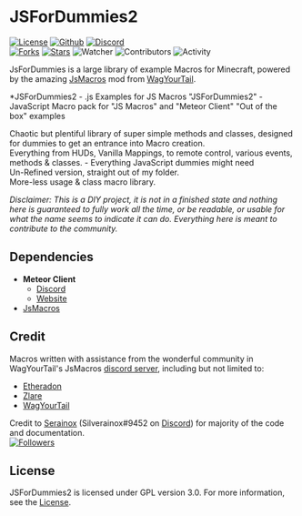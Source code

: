 # JSForDummies2
[![License](https://img.shields.io/badge/License-GPL%203.0-blue?style=for-the-badge)](LICENSE)
[![Github](https://img.shields.io/badge/GitHub-JSForDummies2-red?style=for-the-badge)](https://www.github.com/serainox420/-JSForDummies2---Example-macros-for-JSM-)
[![Discord](https://img.shields.io/discord/966251626698526730?style=for-the-badge)](https://discord.gg/4NQ3SPXsKJ)\
[![Forks](https://img.shields.io/github/forks/serainox420/-JSForDummies2---Example-macros-for-JSM-?logo=github&style=for-the-badge)]()
[![Stars](https://img.shields.io/github/stars/serainox420/-JSForDummies2---Example-macros-for-JSM-?color=gold&logo=github&logoColor=gold&style=for-the-badge)]()
![Watcher](https://img.shields.io/github/watchers/serainox420/-JSForDummies2---Example-macros-for-JSM-?color=red&logo=github&logoColor=red&style=for-the-badge)
![Contributors](https://img.shields.io/github/contributors/serainox420/-JSForDummies2---Example-macros-for-JSM-?logo=github&style=for-the-badge)
![Activity](https://img.shields.io/github/commit-activity/m/serainox420/-JSForDummies2---Example-macros-for-JSM-?color=gree&style=for-the-badge)

JsForDummies is a large library of example Macros for Minecraft, powered by the amazing [JsMacros](https://www.curseforge.com/minecraft/mc-mods/jsmacros) mod from [WagYourTail](https://www.github.com/wagyourtail).

*JSForDummies2 - .js Examples for JS Macros
"JSForDummies2" - JavaScript Macro pack for "JS Macros" and "Meteor Client" 
"Out of the box" examples

Chaotic but plentiful library of super simple methods and classes, designed for dummies to get an entrance into Macro creation.\
Everything from HUDs, Vanilla Mappings, to remote control, various events, methods & classes. - Everything JavaScript dummies might need\
Un-Refined version, straight out of my folder.\
More-less usage & class macro library.

*Disclaimer: This is a DIY project, it is not in a finished state and nothing here is guaranteed to fully work all the time, or be readable, or usable for what the name seems to indicate it can do. Everything here is meant to contribute to the community.*

## Dependencies
- **Meteor Client**
  - [Discord](https://discord.gg/bBGQZvd)
  - [Website](https://meteorclient.com)
- [JsMacros](https://www.curseforge.com/minecraft/mc-mods/jsmacros)

## Credit
Macros written with assistance from the wonderful community in WagYourTail's JsMacros [discord server](https://www.discord.gg/P6W58J8), including but not limited to:
- [Etheradon](https://www.github.com/Etheradon)
- [Zlare](https://www.github.com/FlareStormGaming)
- [WagYourTail](https://www.github.com/wagyourtail)

Credit to [Serainox](https://www.github.com/serainox420) (Silverainox#9452 on [Discord](https://www.discord.com)) for majority of the code and documentation.\
[![Followers](https://img.shields.io/github/followers/serainox420?style=for-the-badge&logo=github)](https://www.github.com/serainox420)

## License
JSForDummies2 is licensed under GPL version 3.0. For more information, see the [License](LICENSE). 

